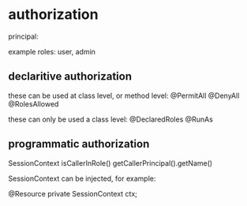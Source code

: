 # authorization

principal:

example roles: user, admin

## declaritive authorization

these can be used at class level, or method level:
@PermitAll
@DenyAll
@RolesAllowed

these can only be used a class level:
@DeclaredRoles
@RunAs

## programmatic authorization

SessionContext
isCallerInRole()
getCallerPrincipal().getName()

SessionContext can be injected, for example:

@Resource
private SessionContext ctx;

